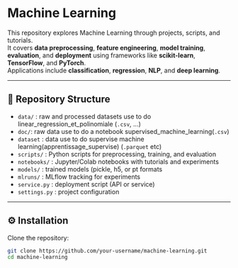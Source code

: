 # Machine Learning

This repository explores Machine Learning through projects, scripts, and tutorials.  
It covers **data preprocessing**, **feature engineering**, **model training**, **evaluation**, and **deployment** using frameworks like **scikit-learn**, **TensorFlow**, and **PyTorch**.  
Applications include **classification**, **regression**, **NLP**, and **deep learning**.

---

## 📂 Repository Structure
- `data/` : raw and processed datasets use to do linear_regression_et_polinomiale (`.csv`, ...)
- `doc/`: raw data use to do a notebook supervised_machine_learning(`.csv`)
- `dataset` : data use to do supervise machine learning(apprentissage_supervise) (`.parquet` etc)
- `scripts/` : Python scripts for preprocessing, training, and evaluation
- `notebooks/` : Jupyter/Colab notebooks with tutorials and experiments
- `models/` : trained models (pickle, h5, or pt formats
- `mlruns/` : MLflow tracking for experiments
- `service.py` : deployment script (API or service)
- `settings.py` : project configuration

---

## ⚙️ Installation
Clone the repository:
```bash
git clone https://github.com/your-username/machine-learning.git
cd machine-learning
